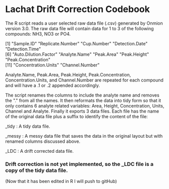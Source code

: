 # Lachat Drift Correction Codebook

The R script reads a user selected raw data file (.csv) generated by Onmion version 3.0.  The raw data file will contain data for 1 to 3 of the following compounds:  NH3, NO3 or PO4. 

[1] "Sample.ID" "Replicate.Number" "Cup.Number"  "Detection.Date"  "Detection.Time"       
[6] "Auto.Dilution.Factor"  "Analyte.Name"  "Peak.Area"   "Peak.Height" "Peak.Concentration"   
[11] "Concentration.Units"   "Channel.Number" 

Analyte.Name, Peak.Area, Peak.Height, Peak.Concentration, Concentration.Units, and Channel.Number are repeated for each compound and will have a .1 or .2 appended accordingly.

The script renames the columns to include the analyte name and removes the "." from all the names.  It then reformats the data into tidy form so that it only contains 6 analyte related variables:  Area, Height, Concentration, Units, Channel and Analyte.  Finally it exports 3 data files.  Each file has the name of the original data file plus a suffix to identify the content of the file:

_tidy :  A tidy data file.
  
_messy :  A messy data file that saves the data in the original layout but with renamed columns discussed above.
 
_LDC :  A drift corrected data file.
   
###   Drift correction is not yet implemented, so the _LDC file is a copy of the tidy data file.

(Now that it has been edited in R I will push to gitHub)
